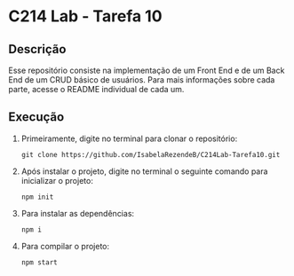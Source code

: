 # C214 Lab - Tarefa 10

## Descrição

Esse repositório consiste na implementação de um Front End e de um Back End de um CRUD básico de usuários. Para mais informações sobre cada parte, acesse o README individual de cada um.

## Execução
1. Primeiramente, digite no terminal para clonar o repositório:
    ```
    git clone https://github.com/IsabelaRezendeB/C214Lab-Tarefa10.git
    ```

2. Após instalar o projeto, digite no terminal o seguinte comando para inicializar o projeto:
    ```
    npm init
    ```
3. Para instalar as dependências:
    ```
    npm i
    ```
4. Para compilar o projeto:
    ```
    npm start
    ```
